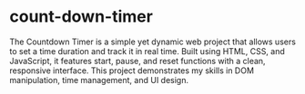 # count-down-timer
The Countdown Timer is a simple yet dynamic web project that allows users to set a time duration and track it in real time. Built using HTML, CSS, and JavaScript, it features start, pause, and reset functions with a clean, responsive interface. This project demonstrates my skills in DOM manipulation, time management, and UI design.
